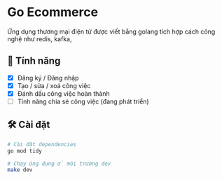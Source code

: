 # Go Ecommerce

Ứng dụng thương mại điện tử được viết bằng golang tích hợp cách công nghệ như redis, kafka, 

## 🚀 Tính năng

- [x] Đăng ký / Đăng nhập
- [x] Tạo / sửa / xoá công việc
- [x] Đánh dấu công việc hoàn thành
- [ ] Tính năng chia sẻ công việc (đang phát triển)

## 🛠️ Cài đặt

```bash
# Cài đặt dependencies
go mod tidy

# Chạy ứng dụng ở môi trường dev
make dev
